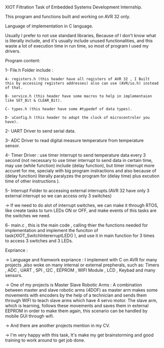 XIOT Filtration Task of Embedded Systems Development Internship.

This program and functions built and working on AVR 32 only.

Language of implementation in C language.

Usually I prefer to not use standard libraries, Because of I don't know what is literally include, and it's usually include unused functionalities, and this waste a lot of execution time in run time, so most of program I used my drivers.

Program content:

1- File.h Folder include :

    A- registers.h (this header have all registers of AVR 32 , I Built this by accessing registers addresses) also can use (AVR/io.h) instead of that.
    
    B- service.h (this header have some macros to help in implementaion like SET_Bit & CLEAR_Bit).
    
    C- types.h (this header have some #typedef of data types).
    
    D- uConfig.h (this header to adupt the clock of microcontroler you have).
    
2- UART Driver to send serial data.

3- ADC Driver to read digital measure temperature from temperature sensor.

4- Timer Driver : use timer interrupt to send temperature data every 3 second (not necessary to use timer interrupt to send data in certain time, may use (while function) include (delay function), but timer interrupt more accuret for me, specialy with big program instractions and also because of (delay function) literally paralyzes the program for (delay time) plus excution time of other instructions ).

5- Interrupt Folder to accessing external interrupts.(AVR 32 have only 3 external interrupt so we can access only 3 switches)

-> If we need to do alot of interrupt switches, we can make it through RTOS, like create tasks to turn LEDs ON or OFF, and make events of this tasks are the switches we need.

6- main.c , this is the main code , calling thier the functions needed for implementation and implement the funciton of task(XIOT_SwitchIntererruptLED() ), and use it in main function for 3 times to access 3 switches and 3 LEDs.

Expriance :

-> Language and framwork expriance : I implement with C on AVR for many projects ,also woke on many internal or external prepherals, such as:
    Timers , ADC , UART , SPI , I2C , EEPROM , WIFI Module , LCD , Keybad and many sensors.

-> One of my projects is Master Slave Robotic Arms :
        A combination between master and slave robotic arms (4DOF) as master arm makes some movements with encoders by the help of a technician and sends them through WIFI to teach slave arms which have 4 servo motor. The slave arm, which is learning, follows these movements and saves them in external EEPROM in order to make them again, this scenario can be handled by mobile GUI through wifi.

-> And there are another projects mention in my CV.

-> I'm very happy with this task, It's make my get brainstorming and good training to work around to get job done.
